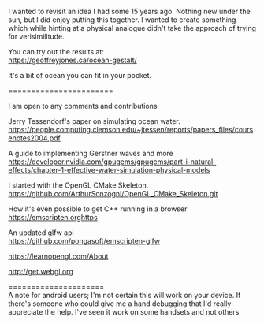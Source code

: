 
I wanted to revisit an idea I had some 15 years ago. Nothing new under the sun, but I did enjoy putting this together. I wanted to create something which while hinting at a physical analogue didn't take the approach of trying for verisimilitude.  

You can try out the results at:  
 https://geoffreyjones.ca/ocean-gestalt/

It's a bit of ocean you can fit in your pocket.  


=======================  

I am open to any comments and contributions  

Jerry Tessendorf's paper on simulating ocean water.  
https://people.computing.clemson.edu/~jtessen/reports/papers_files/coursenotes2004.pdf  

A guide to implementing Gerstner waves and more 
https://developer.nvidia.com/gpugems/gpugems/part-i-natural-effects/chapter-1-effective-water-simulation-physical-models  

I started with the OpenGL CMake Skeleton.  
https://github.com/ArthurSonzogni/OpenGL_CMake_Skeleton.git 

How it's even possible to get C++ running in a browser   
https://emscripten.orghttps  

An updated glfw api  
https://github.com/pongasoft/emscripten-glfw  



https://learnopengl.com/About  

http://get.webgl.org  

=====================  
A note for android users; I'm not certain this will work on your device. If there's someone who could give me a hand debugging that I'd really appreciate the help. I've seen it work on some handsets and not others     

